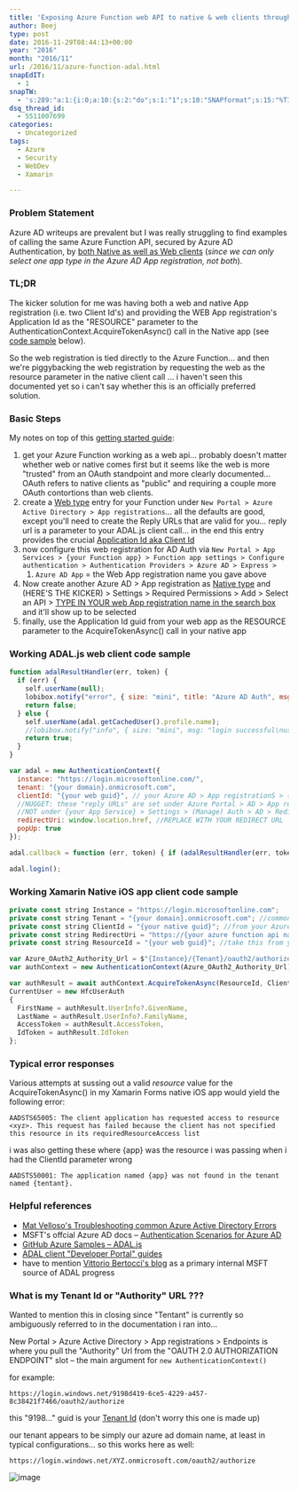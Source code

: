 ```yaml
---
title: 'Exposing Azure Function web API to native & web clients through Azure AD authentication'
author: Beej
type: post
date: 2016-11-29T08:44:13+00:00
year: "2016"
month: "2016/11"
url: /2016/11/azure-function-adal.html
snapEdIT:
  - 1
snapTW:
  - 's:289:"a:1:{i:0;a:10:{s:2:"do";s:1:"1";s:10:"SNAPformat";s:15:"%TITLE% - %URL%";s:8:"attchImg";s:1:"1";s:9:"isAutoImg";s:1:"A";s:8:"imgToUse";s:0:"";s:4:"doTW";s:1:"1";s:11:"isPrePosted";s:1:"1";s:8:"isPosted";s:1:"1";s:4:"pgID";s:18:"804437431785168897";s:5:"pDate";s:19:"2016-12-01 21:30:07";}}";'
dsq_thread_id:
  - 5511007699
categories:
  - Uncategorized
tags:
  - Azure
  - Security
  - WebDev
  - Xamarin

---
```

### Problem Statement

Azure AD writeups are prevalent but I was really struggling to find examples of calling the same Azure Function API, secured by Azure AD Authentication, by <u>both Native as well as Web clients</u> (_since we can only select one app type in the Azure AD App registration, not both_).

### TL;DR

The kicker solution for me was having both a web and native App registration (i.e. two Client Id's) and providing the WEB App registration's Application Id as the "RESOURCE" parameter to the AuthenticationContext.AcquireTokenAsync() call in the Native app (see [code sample][1] below).

So the web registration is tied directly to the Azure Function... and then we're piggybacking the web registration by requesting the web as the resource parameter in the native client call ... i haven't seen this documented yet so i can't say whether this is an officially preferred solution.

### Basic Steps

My notes on top of this [getting started guide][2]:

  1. get your Azure Function working as a web api... probably doesn't matter whether web or native comes first but it seems like the web is more "trusted" from an OAuth standpoint and more clearly documented... OAuth refers to native clients as "public" and requiring a couple more OAuth contortions than web clients.
  2. create a <u>Web type</u> entry for your Function under `New Portal > Azure Active Directory > App registrations`... all the defaults are good, except you'll need to create the Reply URLs that are valid for you... reply url is a parameter to your ADAL.js client call... in the end this entry provides the crucial <u>Application Id aka Client Id</u>
  3. now configure this web registration for AD Auth via `New Portal > App Services > {your Function app} > Function app settings > Configure authentication > Authentication Providers > Azure AD > Express >`
      1. `Azure AD App` = the Web App registration name you gave above
  4. Now create another Azure AD > App registration as <u>Native type</u> and <span class="HL">(HERE'S THE KICKER) > Settings > Required Permissions > Add > Select an API > <u>TYPE IN YOUR web App registration name in the search box</u> and it'll show up to be selected</span>
  5. finally, use the Application Id guid from your web app as the RESOURCE parameter to the AcquireTokenAsync() call in your native app 

### Working ADAL.js web client code sample

```js
function adalResultHandler(err, token) {
  if (err) {
    self.userName(null);
    lobibox.notify("error", { size: "mini", title: "Azure AD Auth", msg: err });
    return false;
  } else {
    self.userName(adal.getCachedUser().profile.name);
    //lobibox.notify("info", { size: "mini", msg: "login successful\nuser: " + user.profile.name + "\ntoken: " + token });
    return true;
  }
}

var adal = new AuthenticationContext({
  instance: "https://login.microsoftonline.com/",
  tenant: "{your domain}.onmicrosoft.com",
  clientId: "{your web guid}", // your Azure AD > App registrationS > {your web api} > APPLICATION ID
  //NUGGET: these "reply URLs" are set under Azure Portal > AD > App registrations > {your App Service} > Settings > Reply URLs
  //NOT under {your App Service} > Settings > (Manage) Auth > AD > Redirect URLs !!!
  redirectUri: window.location.href, //REPLACE WITH YOUR REDIRECT URL
  popUp: true
});

adal.callback = function (err, token) { if (adalResultHandler(err, token)) doSomething(); }

adal.login();
```    

<a name="nativeCodeSample"><i class="fa fa-anchor"></i></a>

### Working Xamarin Native iOS app client code sample
```js
private const string Instance = "https://login.microsoftonline.com";
private const string Tenant = "{your domain}.onmicrosoft.com"; //common //COMMON OR YOUR TENANT ID // "hfcazure.com", //"4be68759-0968-4760-b716-f82711a28fcb", //http://stackoverflow.com/questions/26384034/how-to-get-the-azure-account-tenant-id
private const string ClientId = "{your native guid}"; //from your Azure AD > App registrations > {your ***NATIVE*** api} > APPLICATION ID
private const string RedirectUri = "https://{your azure function api name}.azurewebsites.net";
private const string ResourceId = "{your web guid}"; //take this from your Azure AD > App registrations > {your ***WEB*** api} > APPLICATION ID // **isn't that interesting, we're requesting another API as the "resource" of this api**

var Azure_OAuth2_Authority_Url = $"{Instance}/{Tenant}/oauth2/authorize");
var authContext = new AuthenticationContext(Azure_OAuth2_Authority_Url);

var authResult = await authContext.AcquireTokenAsync(ResourceId, ClientId, new Uri(RedirectUri), await _platformParameters.GetAsync()); //_platformParameters is something i whipped up special
CurrentUser = new HfcUserAuth
{
  FirstName = authResult.UserInfo?.GivenName,
  LastName = authResult.UserInfo?.FamilyName,
  AccessToken = authResult.AccessToken,
  IdToken = authResult.IdToken
};
```    

### Typical error responses

Various attempts at sussing out a valid _resource_ value for the AcquireTokenAsync() in my Xamarin Forms native iOS app would yield the following error:
          
`AADSTS65005: The client application has requested access to resource <xyz>. This request has failed because the client has not specified this resource in its requiredResourceAccess list`

i was also getting these where {app} was the resource i was passing when i had the ClientId parameter wrong
          
`AADSTS50001: The application named {app} was not found in the tenant named {tentant}.`

### Helpful references

  * [Mat Velloso's Troubleshooting common Azure Active Directory Errors][3]
  * MSFT's offcial Azure AD docs &#8211; [Authentication Scenarios for Azure AD][4]
  * [GitHub Azure Samples &#8211; ADAL.js][5]
  * [ADAL client "Developer Portal" guides][2]
  * have to mention [Vittorio Bertocci's blog][6] as a primary internal MSFT source of ADAL progress

### What is my Tenant Id or "Authority" URL ???

Wanted to mention this in closing since "Tentant" is currently so ambiguously referred to in the documentation i ran into...
  
New Portal > Azure Active Directory > App registrations > Endpoints is where you pull the "Authority" Url from the "OAUTH 2.0 AUTHORIZATION ENDPOINT" slot &#8211; the main argument for `new AuthenticationContext()`

for example:
          
`https://login.windows.net/9198d419-6ce5-4229-a457-8c38421f7466/oauth2/authorize`
  
this "9198..." guid is your <u>Tenant Id</u> (don't worry this one is made up)

our tenant appears to be simply our azure ad domain name, at least in typical configurations... so this works here as well:
          
`https://login.windows.net/XYZ.onmicrosoft.com/oauth2/authorize`

![image][7]

 [1]: #nativeCodeSample
 [2]: https://identity.microsoft.com/Docs/Web
 [3]: http://www.matvelloso.com/2015/01/30/troubleshooting-common-azure-active-directory-errors/
 [4]: https://docs.microsoft.com/en-us/azure/active-directory/active-directory-authentication-scenarios#web-application-to-web-api
 [5]: https://github.com/Azure-Samples/active-directory-javascript-singlepageapp-dotnet-webapi
 [6]: http://www.cloudidentity.com/blog/2015/02/19/introducing-adal-js-v1/
 [7]: https://cloud.githubusercontent.com/assets/6301228/20546192/912bad5c-b0c8-11e6-8243-1f8cdc8a0ef5.png